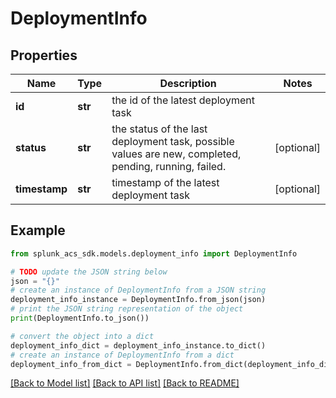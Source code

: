 # DeploymentInfo


## Properties

Name | Type | Description | Notes
------------ | ------------- | ------------- | -------------
**id** | **str** | the id of the latest deployment task | 
**status** | **str** | the status of the last deployment task, possible values are new, completed, pending, running, failed. | [optional] 
**timestamp** | **str** | timestamp of the latest deployment task | [optional] 

## Example

```python
from splunk_acs_sdk.models.deployment_info import DeploymentInfo

# TODO update the JSON string below
json = "{}"
# create an instance of DeploymentInfo from a JSON string
deployment_info_instance = DeploymentInfo.from_json(json)
# print the JSON string representation of the object
print(DeploymentInfo.to_json())

# convert the object into a dict
deployment_info_dict = deployment_info_instance.to_dict()
# create an instance of DeploymentInfo from a dict
deployment_info_from_dict = DeploymentInfo.from_dict(deployment_info_dict)
```
[[Back to Model list]](../README.md#documentation-for-models) [[Back to API list]](../README.md#documentation-for-api-endpoints) [[Back to README]](../README.md)


